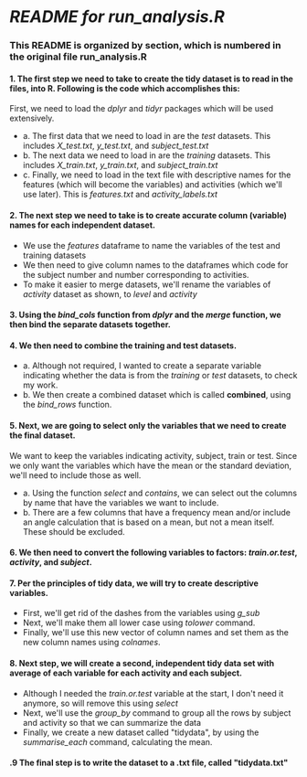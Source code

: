 # *README for run_analysis.R*

### This README is organized by section, which is numbered in the original file run_analysis.R

#### **1.** The first step we need to take to create the tidy dataset is to read in the files, into R. Following is the code which accomplishes this:

First, we need to load the *dplyr* and *tidyr* packages which will be used extensively.

  * a. The first data that we need to load in are the *test* datasets. This includes *X_test.txt*, *y_test.txt*, and *subject_test.txt*
  * b. The next data we need to load in are the *training* datasets. This includes *X_train.txt*, *y_train.txt*, and *subject_train.txt*
  * c. Finally, we need to load in the text file with descriptive names for the features (which will become the variables) and activities (which we'll use later). This is *features.txt* and *activity_labels.txt*

#### **2.** The next step we need to take is to create accurate column (variable) names for each independent dataset.

  * We use the *features* dataframe to name the variables of the test and training datasets
  * We then need to give column names to the dataframes which code for the subject number and number corresponding to activities.
  * To make it easier to merge datasets, we'll rename the variables of *activity* dataset as shown, to *level* and *activity*

#### **3.** Using the *bind_cols* function from *dplyr* and the *merge* function, we then bind the separate datasets together.

#### **4.** We then need to combine the training and test datasets.

  * a. Although not required, I wanted to create a separate variable indicating whether the data is from the *training* or *test* datasets, to check my work.
  * b. We then create a combined dataset which is called **combined**, using the *bind_rows* function.

#### **5.** Next, we are going to select only the variables that we need to create the final dataset.

We want to keep the variables indicating activity, subject, train or test. Since we only want the variables which have the mean or the standard deviation, we'll need to include those as well.

  * a. Using the function *select* and *contains*, we can select out the columns by name that have the variables we want to include.
  * b. There are a few columns that have a frequency mean and/or include an angle calculation that is based on a mean, but not a mean itself. These should be excluded.

#### **6.** We then need to convert the following variables to factors: *train.or.test*, *activity*, and *subject*.

#### **7.** Per the principles of tidy data, we will try to create descriptive variables.

  * First, we'll get rid of the dashes from the variables using *g_sub*
  * Next, we'll make them all lower case using *tolower* command.
  * Finally, we'll use this new vector of column names and set them as the new column names using *colnames*.

#### **8.** Next step, we will create a second, independent tidy data set with average of each variable for each activity and each subject.

  * Although I needed the *train.or.test* variable at the start, I don't need it anymore, so will remove this using *select*
  * Next, we'll use the *group_by* command to group all the rows by subject and activity so that we can summarize the data
  * Finally, we create a new dataset called "tidydata", by using the *summarise_each* command, calculating the mean.

#### **.9** The final step is to write the dataset to a .txt file, called "tidydata.txt"
